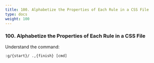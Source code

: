 ```yaml
---
title: 100. Alphabetize the Properties of Each Rule in a CSS File
type: docs
weight: 100
---
```


### 100. Alphabetize the Properties of Each Rule in a CSS File

Understand the command:
```
:g/{start}/ .,{finish} [cmd]
```
